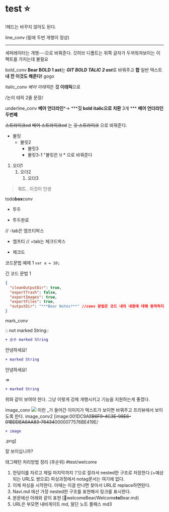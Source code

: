 # test ⭐️
!헤드는 바꾸지 않아도 된다.

line_conv (밑에 두번 개행이 정상)

---
세퍼레이터는 개행---으로 바꿔준다. 깃허브 디폴트는 위쪽 글자가 두꺼워져보이는 이펙트를 가지는데 불필요

bold_conv
**Bear BOLD 1 ast**는 ***GIT BOLD TALIC 2 ast***로 바꿔주고
**합** 일반 텍스트 **내 껀 이것도 해준다!** gogo

italic_conv
*베어 이태릭*은 **깃 이태릭**으로

/논이
테릭 2줄 문장/

underline_conv
****베어 언더라인*****→ *****깃 bold italic으로 치환** 3개 *** 
****베어 언더라인 두번째****

~~스트라이크ed~~
~~베어 스트라이크ed~~ 는  ~~깃 스트라이크~~ 으로 바꿔준다.

* 불릿
	* 불릿2
		* 불릿3
		* 불릿3-1
"불릿은 \t * 으로 바꿔준다

1. 오더1
	1. 오더2
		1. 오더3

> 쿼트.. 이것이 인생

todo****box****conv
- 투두
+ 투두완료

// -tab은 엠프티박스
- 엠프티
// +tab는 체크드박스
+ 체크드

코드문법 예제 1
`var a = 10;`

긴 코드 문법 1
```json
{
  "cleanOutputDir": true,
  "exportTrash": false,
  "exportImages": true,
  "exportFiles": true,
  "outputDir": "***Bear Notes***" //conv 문법은 코드 내의 내용에 대해 동작하지 않아야함
}
```

mark_conv

:: not marked String::

```diff
+ 순수 marked String
```


안녕하세요! 
```diff
+ marked String
```
 안녕하세요!

=>
```diff
+ marked String
```
위와 같이 보여야 한다. 그냥 이렇게 강제 개행시키고 기능을 지원하는게 좋겠다.

image_conv
![](BearImages/C9BC8F82-6A30-4165-B911-55C63AC4718E-76434-0000075928935A8B/Screen_Shot_2022-07-03_at_7.47.50.png)
이런 _가 들어간 이미지가 텍스트가 보이면 바꿔주고 프리뷰에서 보이도록 한다.
image_conv2
[image:001DC9A8~~B6F9-4C3E-98E6-01BDDEA6AA83-76434~~0000077576BE419E/
```diff
+ image
```
.png]

잘 보이십니까?

태그패턴 처리방법 정리 (후순위)
#test/welcome
1) 한덩이를 자르고 제일 마지막까지 ‘/‘으로 잘라서 nested한 구조로 저장한다.(+예상되는 URL도 쌍으로) 파싱과정에서 notag문서는 여기에 없다.
2) 이제 파싱을 시작한다. 이때는 이걸 만나면 찾아서 URL로 replace하면된다.
3) Navi.md 에선 가장 nested한 구조를 표현해서 링크를 표시한다.
4) 본문에선 아래와 같이 표현
[🔗welcomeBear/Welcome****to****Bear.md)
4) URL은 부모면 내비게이트 md, 말단 노트 풀패스 md3

<!-- {BearID:C026DB37-57BB-4D63-B26D-BF8F5AD21A84-67965-000005B4CA4ACA15} -->
